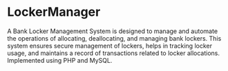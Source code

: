 # LockerManager
A Bank Locker Management System is designed to manage and automate the operations of allocating, deallocating, and managing bank lockers. This system ensures secure management of lockers, helps in tracking locker usage, and maintains a record of transactions related to locker allocations. Implemented using PHP and MySQL. 
